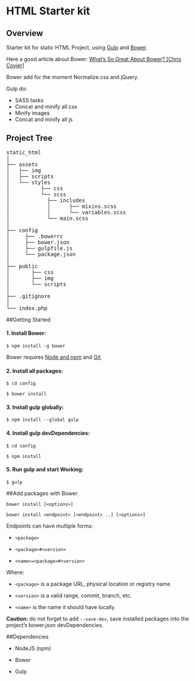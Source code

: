 # HTML Starter kit

## Overview

Starter kit for static HTML Project, using [Gulp](http://gulpjs.com) and [Bower](http://bower.io).

Here a good article about Bower: [What’s So Great About Bower? [Chris Coyier]](http://css-tricks.com/whats-great-bower/)

Bower add for the moment Normalize.css and jQuery.

Gulp do:

* SASS tasks
* Concat and minify all css
* Minify images
* Concat and minify all js


## Project Tree

<pre>
static_html
│
├── assets
│   ├── img
│   ├── scripts
│   └── styles 
│		   ├── css
│	   	   └── scss
│	   		 ├── includes
│   		 │	    ├── mixins.scss
│   		 │	    └── variables.scss
│	   		 └── main.scss
│
├── config
│     ├── .bowerrc
│     ├── bower.json
│     ├── gulpfile.js
│     └── package.json
│
├── public
│   	├── css
│   	├── img
│   	└── scripts
│
├── .gitignore
│
└── index.php
</pre>

##Getting Started

#### 1. Install Bower:

`$ npm install -g bower` 

Bower requires [Node and npm](http://nodejs.org) and [Git](http://git-scm.com).

#### 2. Install all packages:

`$ cd config` 

`$ bower install` 


#### 3. Install gulp globally:

`$ npm install --global gulp` 


#### 4. Install gulp devDependencies:

`$ cd config` 

`$ npm install` 

#### 5. Run gulp and start Working:
`$ gulp` 

##Add packages with Bower

`bower install [<options>]`

`bower install <endpoint> [<endpoint> ..] [<options>]`

Endpoints can have multiple forms:

* `<package>`

* `<package>#<version>`

* `<name>=<package>#<version>`     

Where:

* `<package>` is a package URL, physical location or registry name

* `<version>` is a valid range, commit, branch, etc.

* `<name>` is the name it should have locally.
  

__Caution:__ do not forget to add `--save-dev`, save installed packages into the project’s bower.json devDependencies.

##Dependencies

* NodeJS (npm)

* Bower

* Gulp


